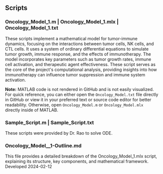 ## Scripts

### Oncology_Model_1.m | Oncology_Model_1.mlx | Oncology_Model_1.txt

These scripts implement a mathematical model for tumor-immune dynamics, focusing on the interactions between tumor cells, NK cells, and CTL cells. It uses a system of ordinary differential equations to simulate tumor growth, immune response, and the effects of immunotherapy. The model incorporates key parameters such as tumor growth rates, immune cell activation, and therapeutic agent effectiveness. These script serves as the core of the project's computational analysis, providing insights into how immunotherapy can influence tumor suppression and immune system activation.

**Note:** MATLAB code is not rendered in GitHub and is not easily visualized. For quick reference, you can either open the `Oncology_Model.txt` file directly in GitHub or view it in your preferred text or source code editor for better readability. Otherwise, open `Oncology_Model.m` or `Oncology_Model.mlx` directly inside of MATLAB.

### Sample_Script.m | Sample_Script.txt

These scripts were provided by Dr. Rao to solve ODE.

### Oncology_Model__1-Outline.md
This file provides a detailed breakdown of the Oncology_Model_1.mlx script, explaining its structure, key components, and mathematical framework. Developed 2024-02-12
